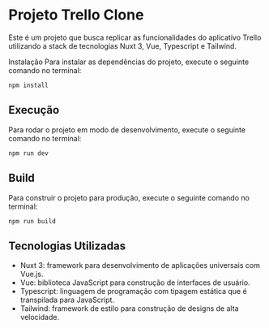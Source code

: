 # Projeto Trello Clone

Este é um projeto que busca replicar as funcionalidades do aplicativo Trello utilizando a stack de tecnologias Nuxt 3, Vue, Typescript e Tailwind.

Instalação
Para instalar as dependências do projeto, execute o seguinte comando no terminal:

`npm install`

## Execução

Para rodar o projeto em modo de desenvolvimento, execute o seguinte comando no terminal:

`npm run dev`

## Build

Para construir o projeto para produção, execute o seguinte comando no terminal:

`npm run build`

## Tecnologias Utilizadas

- Nuxt 3: framework para desenvolvimento de aplicações universais com Vue.js.
- Vue: biblioteca JavaScript para construção de interfaces de usuário.
- Typescript: linguagem de programação com tipagem estática que é transpilada para JavaScript.
- Tailwind: framework de estilo para construção de designs de alta velocidade.
